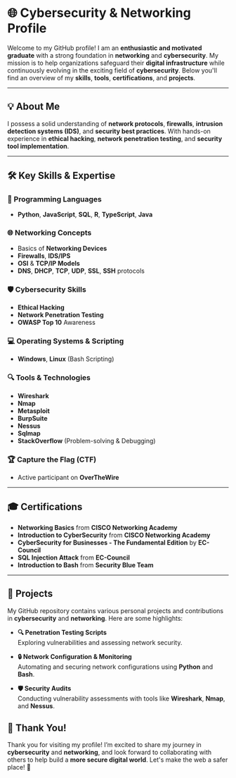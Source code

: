 # 🌐 **Cybersecurity & Networking Profile**  

Welcome to my GitHub profile! I am an **enthusiastic and motivated graduate** with a strong foundation in **networking** and **cybersecurity**. My mission is to help organizations safeguard their **digital infrastructure** while continuously evolving in the exciting field of **cybersecurity**. Below you'll find an overview of my **skills**, **tools**, **certifications**, and **projects**.

---

## 💡 **About Me**

I possess a solid understanding of **network protocols**, **firewalls**, **intrusion detection systems (IDS)**, and **security best practices**. With hands-on experience in **ethical hacking**, **network penetration testing**, and **security tool implementation**.

---

## 🛠️ **Key Skills & Expertise**

### **🔧 Programming Languages**
- **Python**, **JavaScript**, **SQL**, **R**, **TypeScript**, **Java**

### **🌐 Networking Concepts**
- Basics of **Networking Devices**
- **Firewalls**, **IDS/IPS**
- **OSI** & **TCP/IP Models**
- **DNS**, **DHCP**, **TCP**, **UDP**, **SSL**, **SSH** protocols

### **🛡️ Cybersecurity Skills**
- **Ethical Hacking**
- **Network Penetration Testing**
- **OWASP Top 10** Awareness

### **💻 Operating Systems & Scripting**
- **Windows**, **Linux** (Bash Scripting)

### **🔍 Tools & Technologies**
- **Wireshark**
- **Nmap**
- **Metasploit**
- **BurpSuite**
- **Nessus**
- **Sqlmap**
- **StackOverflow** (Problem-solving & Debugging)

### **🏆 Capture the Flag (CTF)**
- Active participant on **OverTheWire**

---

## 🎓 **Certifications**

- **Networking Basics** from **CISCO Networking Academy**
- **Introduction to CyberSecurity** from **CISCO Networking Academy**
- **CyberSecurity for Businesses - The Fundamental Edition** by **EC-Council**
- **SQL Injection Attack** from **EC-Council**
- **Introduction to Bash** from **Security Blue Team**

---

## 📂 **Projects**

My GitHub repository contains various personal projects and contributions in **cybersecurity** and **networking**. Here are some highlights:

- **🔍 Penetration Testing Scripts**  
  Exploring vulnerabilities and assessing network security.

- **🔒 Network Configuration & Monitoring**  
  Automating and securing network configurations using **Python** and **Bash**.

- **🛡️ Security Audits**  
  Conducting vulnerability assessments with tools like **Wireshark**, **Nmap**, and **Nessus**.

## 🌟 **Thank You!**

Thank you for visiting my profile! I’m excited to share my journey in **cybersecurity** and **networking**, and look forward to collaborating with others to help build a **more secure digital world**. Let's make the web a safer place! 🚀
